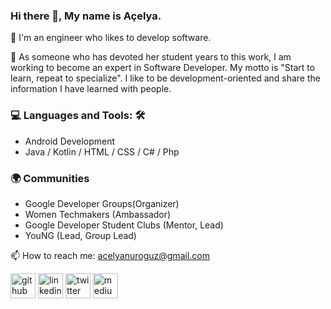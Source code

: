 ### Hi there 👋, My name is Açelya.

🚀 I'm an engineer who likes to develop software. 

🔭 As someone who has devoted her student years to this work, I am working to become an expert in Software Developer. My motto is "Start to learn, repeat to specialize".
I like to be development-oriented and share the information I have learned with people. 

### 💻 Languages and Tools: 🛠️<br>
- Android Development
- Java / Kotlin / HTML / CSS / C# / Php

### 🌍 Communities
- Google Developer Groups(Organizer)
- Women Techmakers (Ambassador)
- Google Developer Student Clubs (Mentor, Lead)
- YouNG (Lead, Group Lead)

📫 How to reach me: acelyanuroguz@gmail.com 


[<img src='https://cdn.jsdelivr.net/npm/simple-icons@3.0.1/icons/github.svg' alt='github' height='40'>](https://github.com/acelyanoguz)  [<img src='https://cdn.jsdelivr.net/npm/simple-icons@3.0.1/icons/linkedin.svg' alt='linkedin' height='40'>](https://www.linkedin.com/in/acelyanuroguz/)  [<img src='https://cdn.jsdelivr.net/npm/simple-icons@3.0.1/icons/twitter.svg' alt='twitter' height='40'>](https://twitter.com/acelyanoguz)  [<img src='https://cdn.jsdelivr.net/npm/simple-icons@3.0.1/icons/medium.svg' alt='medium' height='40'>](acelyaoguz)  


